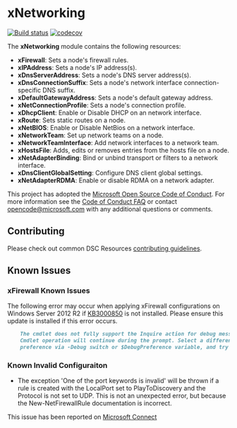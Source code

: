 # xNetworking

[![Build status](https://ci.appveyor.com/api/projects/status/obmudad7gy8usbx2/branch/master?svg=true)](https://ci.appveyor.com/project/PowerShell/xnetworking/branch/master)
[![codecov](https://codecov.io/gh/PowerShell/xNetworking/branch/master/graph/badge.svg)](https://codecov.io/gh/PowerShell/xNetworking)

The **xNetworking** module contains the following resources:

- **xFirewall**: Sets a node's firewall rules.
- **xIPAddress**: Sets a node's IP address(s).
- **xDnsServerAddress**: Sets a node's DNS server address(s).
- **xDnsConnectionSuffix**: Sets a node's network interface
    connection-specific DNS suffix.
- **xDefaultGatewayAddress**: Sets a node's default gateway address.
- **xNetConnectionProfile**: Sets a node's connection profile.
- **xDhcpClient**: Enable or Disable DHCP on an network interface.
- **xRoute**: Sets static routes on a node.
- **xNetBIOS**: Enable or Disable NetBios on a network interface.
- **xNetworkTeam**: Set up network teams on a node.
- **xNetworkTeamInterface**: Add network interfaces to a network team.
- **xHostsFile**: Adds, edits or removes entries from the hosts file on a node.
- **xNetAdapterBinding**: Bind or unbind transport or filters to a network interface.
- **xDnsClientGlobalSetting**: Configure DNS client global settings.
- **xNetAdapterRDMA**: Enable or disable RDMA on a network adapter.

This project has adopted the [Microsoft Open Source Code of Conduct](https://opensource.microsoft.com/codeofconduct/).
For more information see the [Code of Conduct FAQ](https://opensource.microsoft.com/codeofconduct/faq/)
or contact [opencode@microsoft.com](mailto:opencode@microsoft.com) with any
additional questions or comments.

## Contributing

Please check out common DSC Resources [contributing guidelines](https://github.com/PowerShell/DscResource.Kit/blob/master/CONTRIBUTING.md).

## Known Issues

### xFirewall Known Issues

The following error may occur when applying xFirewall configurations on Windows
Server 2012 R2 if [KB3000850](https://support.microsoft.com/en-us/kb/3000850) is
not installed. Please ensure this update is installed if this error occurs.

````markdown
    The cmdlet does not fully support the Inquire action for debug messages.
    Cmdlet operation will continue during the prompt. Select a different action
    preference via -Debug switch or $DebugPreference variable, and try again.
````

### Known Invalid Configuraiton

- The exception 'One of the port keywords is invalid' will be thrown if a rule
    is created with the LocalPort set to PlayToDiscovery and the Protocol is not
    set to UDP. This is not an unexpected error, but because the
    New-NetFirewallRule documentation is incorrect.

This issue has been reported on [Microsoft Connect](https://connect.microsoft.com/PowerShell/feedbackdetail/view/1974268/new-set-netfirewallrule-cmdlet-localport-parameter-documentation-is-incorrect-for-playtodiscovery)

